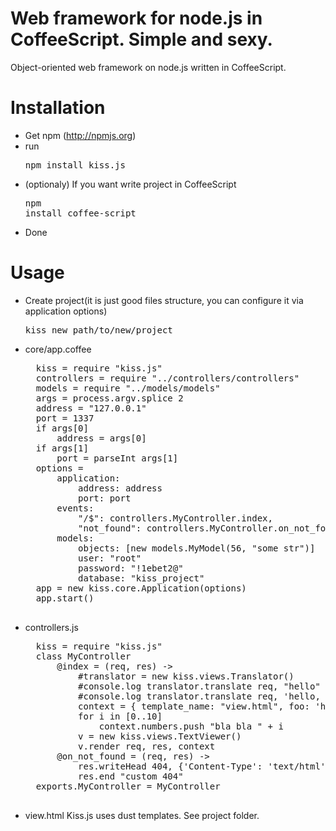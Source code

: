 # Web framework for node.js in CoffeeScript. Simple and sexy.

Object-oriented web framework on node.js written in CoffeeScript.

# Installation

* Get npm (http://npmjs.org)
* run <pre>npm install kiss.js</pre>
* (optionaly) If you want write project in CoffeeScript <pre>npm install coffee-script</pre>
* Done

# Usage

* Create project(it is just good files structure, you can configure it via application options) <pre>kiss new path/to/new/project</pre>
* core/app.coffee
	<pre>
	kiss = require "kiss.js"
	controllers = require "../controllers/controllers"
	models = require "../models/models"
	args = process.argv.splice 2
	address = "127.0.0.1"
	port = 1337
	if args[0]
		address = args[0]
	if args[1]
		port = parseInt args[1]
	options =
		application:
			address: address
			port: port
		events:
			"/$": controllers.MyController.index,
			"not_found": controllers.MyController.on_not_found
		models:
			objects: [new models.MyModel(56, "some str")]
			user: "root"
			password: "!1ebet2@"
			database: "kiss_project"
	app = new kiss.core.Application(options)
	app.start()
	</pre>
* controllers.js
	<pre>
	kiss = require "kiss.js"
	class MyController
		@index = (req, res) ->
			#translator = new kiss.views.Translator()
			#console.log translator.translate req, "hello"
			#console.log translator.translate req, 'hello, {0}', "Стас"
			context = { template_name: "view.html", foo: 'hello', names: ["Stas", "Boris"], numbers: [], name: -> "Bob " + "Marley"  }
			for i in [0..10]
				context.numbers.push "bla bla " + i
			v = new kiss.views.TextViewer()
			v.render req, res, context
		@on_not_found = (req, res) ->
			res.writeHead 404, {'Content-Type': 'text/html'}
			res.end "custom 404"
	exports.MyController = MyController
	</pre>
* view.html
	Kiss.js uses dust templates. See project folder.
